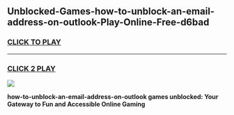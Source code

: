 
## Unblocked-Games-how-to-unblock-an-email-address-on-outlook-Play-Online-Free-d6bad
<h3>
<a href="https://premium76.site?title=how-to-unblock-an-email-address-on-outlook&ref=26A">CLICK TO PLAY</a></h3>
<hr>

<h3>
<a href="https://premium76.site?title=how-to-unblock-an-email-address-on-outlook&ref=26A">CLICK 2 PLAY</a>
  
</h3>

<a href="https://premium76.site?title=how-to-unblock-an-email-address-on-outlook&ref=26A"><img src="https://clearcache.store/games.png"></a>


**how-to-unblock-an-email-address-on-outlook games unblocked: Your Gateway to Fun and Accessible Online Gaming**
